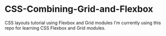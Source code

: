 # CSS-Combining-Grid-and-Flexbox
CSS layouts tutorial using Flexbox and Grid modules
I'm currently using this repo for learning CSS Flexbox and Grid modules.
